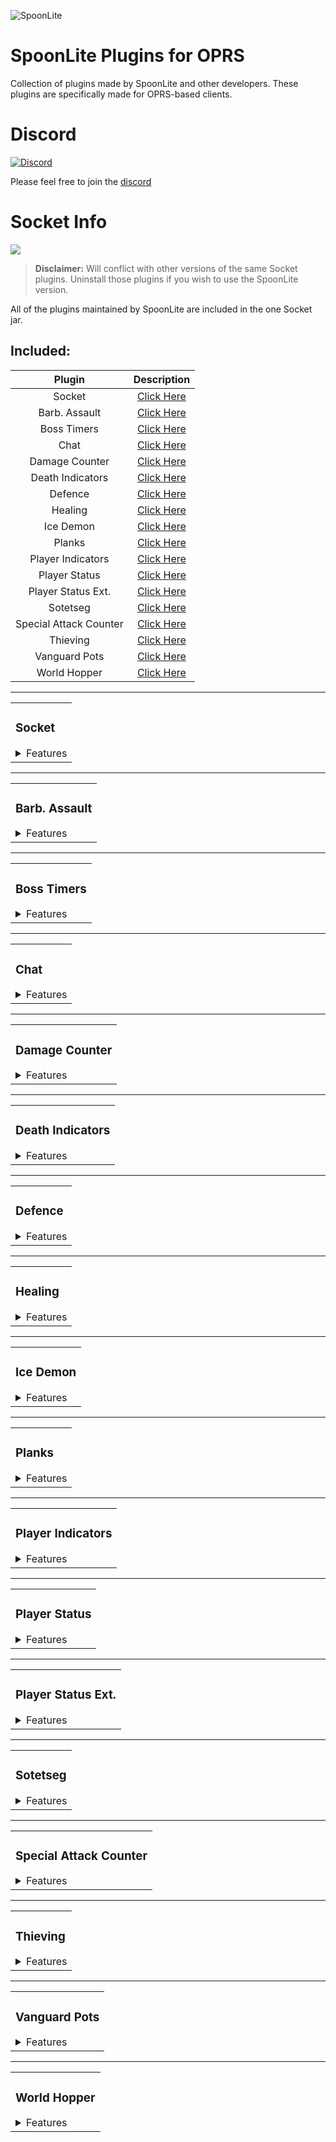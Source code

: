 ![SpoonLite](https://raw.githubusercontent.com/SpoonLite/spoon-plugins/main/SpoonLiteDisc.png)
# SpoonLite Plugins for OPRS
Collection of plugins made by SpoonLite and other developers. These plugins are specifically made for OPRS-based clients.
# Discord 
[![Discord](https://img.shields.io/discord/603461130257432592.svg)](https://discord.gg/mZvA6My)

Please feel free to join the [discord](https://discord.gg/mZvA6My)
# Socket Info
<img src="https://img.shields.io/badge/version-1.1.0-blue?style=flat-square">

> **Disclaimer:** Will conflict with other versions of the same Socket plugins. Uninstall those plugins if you wish to use the SpoonLite version.

All of the plugins maintained by SpoonLite are included in the one Socket jar.

## Included:
| Plugin                 | Description                           |
|:----------------------:|:-------------------------------------:|
| Socket                 | [Click Here](#socket)                 |
| Barb. Assault          | [Click Here](#barb-assault)           |
| Boss Timers            | [Click Here](#boss-timers)            |
| Chat                   | [Click Here](#chat)                   |
| Damage Counter         | [Click Here](#damage-counter)         |
| Death Indicators       | [Click Here](#death-indicators)       |
| Defence                | [Click Here](#defence)                |
| Healing                | [Click Here](#healing)                |
| Ice Demon              | [Click Here](#ice-emon)               |
| Planks                 | [Click Here](#planks)                 |
| Player Indicators      | [Click Here](#player-indicators)      |
| Player Status          | [Click Here](#player-status)          |
| Player Status Ext.     | [Click Here](#player-status-ext)      |
| Sotetseg               | [Click Here](#sotetseg)               |
| Special Attack Counter | [Click Here](#special-attack-counter) |
| Thieving               | [Click Here](#thieving)               |
| Vanguard Pots          | [Click Here](#vanguard-pots)          |
| World Hopper           | [Click Here](#world-hopper)           |

---
<table>
<tr>
<td>
    
### Socket
<details>
    <summary>Features</summary>
    
```
- 3 Server Address Options - American [Yuri], Aus [McNeill], Custom
- Option to disable join/leave chat messages
- Show connection infobox [Green if connected, red if disconnected]
```
</details>

</td>
</tr>
</table>    
    
---
<table>
<tr>
<td>

### Barb. Assault
<details>
    <summary>Features</summary>
    
```
- Infobox that displays your current role's style
- Highlights correct eggs to pick up
- Removes clickbox on the wrong style eggs
- Left click call on the horn
- Highlights the correct attack style to use in the weapon tab
- Highlights the correct item specific to your role
- Hide HP overlay
- Highlight role-specific NPCs
- Remove use food on any NPC except healers
- Vending machine highlight based off your role
- Cannon clickbox highlight
- Disco Queen
- Messages
```
    
</details>

</td>
</tr>
</table>   

---
<table>
<tr>
<td>

### Boss Timers
<details>
    <summary>Features</summary>
    
```
- Shows respawn timers in multiple worlds
- Option to show the respawn timer if anyone in socket sees the boss die
```
    
</details>

</td>
</tr>
</table>   

---
<table>
<tr>
<td>

### Chat
<details>
    <summary>Features</summary>
    
```
- Sends chat messages across socket [For all you people frequently finding yourselves muted]
- Option to set an icon next to your name in socket chat messages
- Option to show the time and date
- Option to show socket chat messages as overhead text [additional option to exempt the local player]
- Option to set a custom message at the beginning of each socket message. Example: [Socket Chat] would show before each message
- Option to send socket chat messages using a fake name 
```
    
</details>

</td>
</tr>
</table>  

---
<table>
<tr>
<td>

### Damage Counter
<details>
    <summary>Features</summary>
    
```
- Tracks the damage of everybody in socket
- Clears boss damage on kill for either any boss death, only your world, or any world
- Message that outputs your damage, personal damage percent, and total damage
- Option to track only boss damage
- Option to show total damage in the overlay
- Option to highlight both yourself and other players in the overlay that tracks all players' damages
- Option to change the background style and color of the damage overlay
- Show difference overlay [Simple overlay that shows the difference in damage between the boostee that you set and you - negative means you are above them]
- Snipe warning and at risk of sniping warning to recolor the damage in show difference overlay
- Option to set your account as the main account [Makes the show difference overlay text white]
```
    
</details>

</td>
</tr>
</table>  

---
<table>
<tr>
<td>

### Death Indicators
<details>
    <summary>Features</summary>
    
```
- Hides and/or highlights Nylos that are predicted to die by someone in the same socket
```
    
</details>

</td>
</tr>
</table>  

---
<table>
<tr>
<td>

### Defence
<details>
    <summary>Features</summary>
    
```
- Infobox that displays the calculated amount of defence a boss has
- Low defence threshold [Changes the text color of the infobox when beneath that defence level]
- Infobox that displays when vulnerability successfully lands
- Option to highlight NPCs that someone has successfully landed vulnerability on
- Corp chally helper [Red = don't chally, Green = chally]
- Properly tracks defence reduction for special cases [corp and bloat walking/down]
```
    
</details>

</td>
</tr>
</table>  

---
<table>
<tr>
<td>

### Healing
<details>
    <summary>Features</summary>
    
```
- Option to show the amount of HP of everyone in socket on the respective players
- Option to highlight players in socket with a hull or outline
- Can set colors and HP amounts for high, middle and low HP thresholds
- HP thresholds determine text and highlight color for each player
- Option to display the HP on all players or specific players
- Option to show each players' HP amount when they are right clicked
- Option to show each players' name next to their HP amount in the overlay
- Option to only show HP/highlight players above a specific HP threshold
- Set highest priority allows the overlays to appear over widgets [turn off and on plugin again for it to work]
- Heal other MES [Lowest HP player in a stack can be left clicked when the heal other spell is selected] 
```
    
</details>

</td>
</tr>
</table>  

---
<table>
<tr>
<td>

### Ice Demon
<details>
    <summary>Features</summary>
    
```
- Sends how many kindling each player in socket has cut
- Option for CM preppers/scavers to see the overlay when at scavengers
- Estimate the kindling needed based on the scale of the raid
- Ice demon spawn ticks
- Ice demon HP [before thawing]
- Option to highlight unlit braziers
- Dump message
```
    
</details>

</td>
</tr>
</table>  

---
<table>
<tr>
<td>

### Planks
<details>
    <summary>Features</summary>
    
```
- Highlights the tile where someone in socket receives a planks drop [displays their name]
- Split timer and message so you can flame them if they are slow to build the chest
```
    
</details>

</td>
</tr>
</table>  

---
<table>
<tr>
<td>

### Player Indicators
<details>
    <summary>Features</summary>
    
```
- Highlights the names of players in Socket
- Option to show socket players in the minimap
- Takes higher priority than player indicators
```
    
</details>

</td>
</tr>
</table>  

---
<table>
<tr>
<td>

### Player Status
<details>
    <summary>Features</summary>
    
```
- Shows multiple timers for players in socket [Venge, stamina, overload, prayer enhance, imbued heart, divine potions]
- Show vengeance active can display the venge icon on only players in socket or all players that are venged
- Option to show the team's health, prayer, run energy, and special
- Whitelist to only display information about specific players
- Option to show players that can use energy transfer [All or specific]
- Spec threshold [displays special icon and amount on players beneath this threshold]
```
    
</details>

</td>
</tr>
</table>  

---
<table>
<tr>
<td>

### Player Status Ext.
<details>
    <summary>Features</summary>
    
```
- Super toxic plugin
- Displays teammates who have attacked with the wrong style, under a specific level, and/or without prayer
- Works in cox, tob, both raids, or everywhere
```
    
</details>

</td>
</tr>
</table>  

---
<table>
<tr>
<td>

### Sotetseg
<details>
    <summary>Features</summary>
    
```
- Shows the solved maze tiles of players chosen in socket
- Option to show test tiles to configure the tiles how you prefer
- Option to show the local player's true tile when the maze is active
- Invisible ball warning [infobox and target highlight]
- Option to flash the screen when you are chosen
- Remove flash bang [white screen]
- Show the predicted fastest maze solving tiles
- Instance timer for the maze to skip the last tile
- Custom chosen text
```
    
</details>

</td>
</tr>
</table>  

---
<table>
<tr>
<td>

### Special Attack Counter
<details>
    <summary>Features</summary>
    
```
- Tracks the amount of special attacks landed by players in socket
- Shows Zaros crossbow spec damage only in ToB
```
    
</details>

</td>
</tr>
</table>

---
<table>
<tr>
<td>

### Thieving
<details>
    <summary>Features</summary>
    
```
- De0's grub counter but works with socket
- Shows exact grub amounts for players in socket and predicts the amount for players out of socket
- Potential bat chest highlight
- Chest success rate message
- Option to display the grub amount overlay at prep
- Bats message
- Message that tells players when to dump
- Option to display the minimum amount of grubs needed based off the scale of the raid
```
    
</details>

</td>
</tr>
</table>  

---
<table>
<tr>
<td>

### Vanguard Pots
<details>
    <summary>Features</summary>
    
```
- Sends a message to everyone in socket saying who got overloads from vanguards
- Option to show a panel in prep and vanguards of how many overloads were dropped
```
    
</details>

</td>
</tr>
</table>  

---
<table>
<tr>
<td>

### World Hopper
<details>
    <summary>Features</summary>
    
```
- Same features as RuneLite's world hopper
- Can set a custom world list to hop to [this list is sent to everyone in socket when someone changes the list]
- Queue hopping if you tried to hop during combat
- Option to not allow hopping until the selected hoppers switch worlds first
```
    
</details>

</td>
</tr>
</table>  
